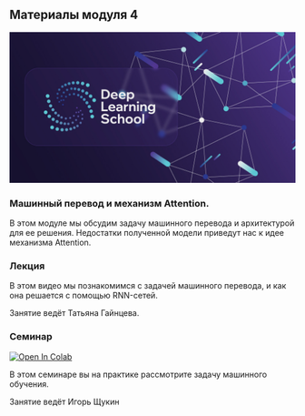 ## Материалы модуля 4

<div align="center">
  <img src="../images/dls.png">
</div>

###  Машинный перевод и механизм Attention.

В этом модуле мы обсудим задачу машинного перевода и архитектурой для ее решения. Недостатки полученной модели приведут нас к идее механизма Attention.


### Лекция

В этом видео мы познакомимся с задачей машинного перевода, и как она решается с помощью RNN-сетей.

Занятие ведёт Татьяна Гайнцева.


### Семинар
[![Open In Colab](https://colab.research.google.com/assets/colab-badge.svg)](https://colab.research.google.com/github/DeepLearningSchool/part_2_nlp/blob/main/week_04_translation_attention_mechanism/Practice/seminar_machine_translation.ipynb)


В этом семинаре вы на практике рассмотрите задачу машинного обучения.

Занятие ведёт Игорь Щукин




